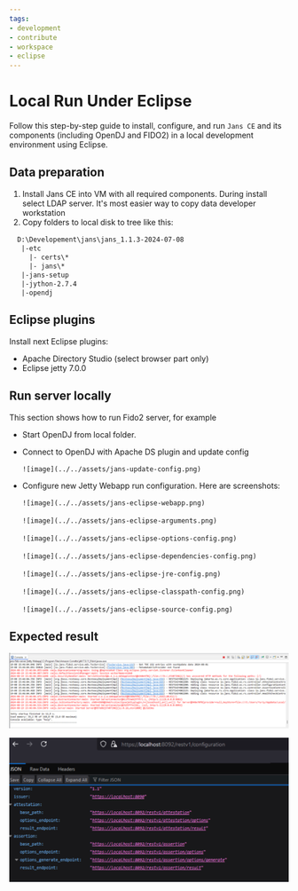 ```yaml
---
tags:
- development
- contribute
- workspace
- eclipse
---
```




# Local Run Under Eclipse

Follow this step-by-step guide to install, configure, and run `Jans CE` and its components (including OpenDJ and FIDO2) in a local development environment using Eclipse.

## Data preparation

1. Install Jans CE into VM with all required components. During install select LDAP server. It's most easier way to copy data developer workstation
2. Copy folders to local disk to tree like this:

```
  D:\Developement\jans\jans_1.1.3-2024-07-08
   |-etc
     |- certs\*
     |- jans\*
   |-jans-setup
   |-jython-2.7.4
   |-opendj
```

## Eclipse plugins


Install next Eclipse plugins:

* Apache Directory Studio (select browser part only)
* Eclipse jetty 7.0.0


## Run server locally

This section shows how to run Fido2 server, for example

* Start OpenDJ from local folder.

* Connect to OpenDJ with Apache DS plugin and update config

      ![image](../../assets/jans-update-config.png)

* Configure new Jetty Webapp run configuration. Here are screenshots:

      ![image](../../assets/jans-eclipse-webapp.png)

      ![image](../../assets/jans-eclipse-arguments.png)

      ![image](../../assets/jans-eclipse-options-config.png)

      ![image](../../assets/jans-eclipse-dependencies-config.png)

      ![image](../../assets/jans-eclipse-jre-config.png)

      ![image](../../assets/jans-eclipse-classpath-config.png)

      ![image](../../assets/jans-eclipse-source-config.png)

## Expected result

![image](../../assets/jans-eclipse-console-result.png)

![image](../../assets/jans-eclipse-expected-result.png)